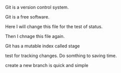 Git is a version control system.

Git is a free software.

Here I will change this file for the test of status.

Then I chnage this file again.

Git has a mutable index called stage

test for tracking changes.
Do somthing to saving time.

create a new branch is quick and simple